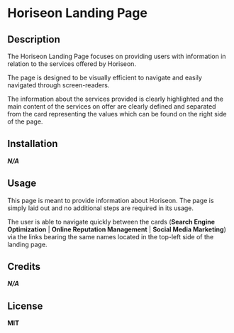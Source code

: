 # Horiseon Landing Page

## Description 

The Horiseon Landing Page focuses on providing users with information in relation to the services offered by Horiseon.

The page is designed to be visually efficient to navigate and easily navigated through screen-readers.

The information about the services provided is clearly highlighted and the main content of the services on offer are clearly defined and separated from the card representing the values which can be found on the right side of the page.

## Installation

***N/A***

## Usage 

This page is meant to provide information about Horiseon. The page is simply laid out and no additional steps are required in its usage.

The user is able to navigate quickly between the cards (**Search Engine Optimization** | **Online Reputation Management** | **Social Media Marketing**) via the links bearing the same  names located in the top-left side of the landing page.


## Credits

***N/A***


## License

**MIT**

